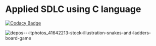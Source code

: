 # Applied SDLC using C language

[![Codacy Badge](https://api.codacy.com/project/badge/Grade/fa36e797e5e144b5b10c04274d1bb5be)](https://app.codacy.com/gh/258067/mini-project_258067?utm_source=github.com&utm_medium=referral&utm_content=258067/mini-project_258067&utm_campaign=Badge_Grade_Settings)

![depos---itphotos_41642213-stock-illustration-snakes-and-ladders-board-game](https://user-images.githubusercontent.com/81506807/114458255-99d6ff00-9bfc-11eb-9c77-ec3c8c6305ec.jpg)